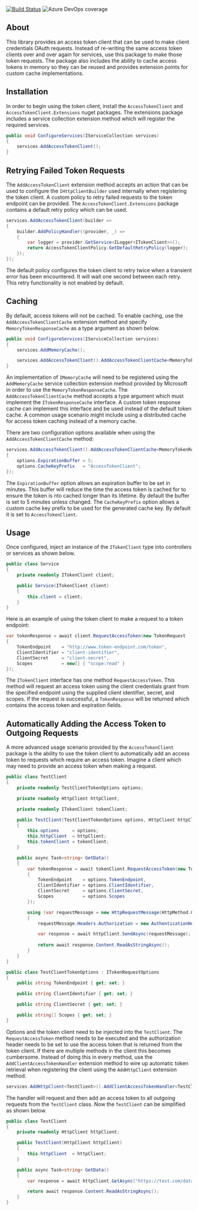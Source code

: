 [![Build Status](https://dev.azure.com/bill-applegate/AccessTokenClient/_apis/build/status/wapplegate.AccessTokenClient?branchName=development)](https://dev.azure.com/bill-applegate/AccessTokenClient/_build/latest?definitionId=4&branchName=development) ![Azure DevOps coverage](https://img.shields.io/azure-devops/coverage/bill-applegate/AccessTokenClient/4)

## About

This library provides an access token client that can be used to make client credentials OAuth requests. Instead of re-writing the same access token clients over and over again for services, use this package to make those token requests. The package also includes the ability to cache access tokens in memory so they can be reused and provides extension points for custom cache implementations.

## Installation

In order to begin using the token client, install the `AccessTokenClient` and `AccessTokenClient.Extensions` nuget packages. The extensions package includes a service collection extension method which will register the required services.

```csharp
public void ConfigureServices(IServiceCollection services)
{
    services.AddAccessTokenClient();
}
```

## Retrying Failed Token Requests

The `AddAccessTokenClient` extension method accepts an action that can be used to configure the `IHttpClientBuilder` used internally when registering the token client. A custom policy to retry failed requests to the token endpoint can be provided. The `AccessTokenClient.Extensions` package contains a default retry policy which can be used.

```csharp
services.AddAccessTokenClient(builder =>
{
    builder.AddPolicyHandler((provider, _) =>
    {
        var logger = provider.GetService<ILogger<ITokenClient>>();
        return AccessTokenClientPolicy.GetDefaultRetryPolicy(logger);
    });
});
```

The default policy configures the token client to retry twice when a transient error has been encountered. It will wait one second between each retry. This retry functionality is not enabled by default.

## Caching

By default, access tokens will not be cached. To enable caching, use the `AddAccessTokenClientCache` extension method and specify `MemoryTokenResponseCache` as a type argument as shown below.

```csharp
public void ConfigureServices(IServiceCollection services)
{
    services.AddMemoryCache();

    services.AddAccessTokenClient().AddAccessTokenClientCache<MemoryTokenResponseCache>();
}
```

An implementation of `IMemoryCache` will need to be registered using the `AddMemoryCache` service collection extension method provided by Microsoft in order to use the `MemoryTokenResponseCache`. The `AddAccessTokenClientCache` method accepts a type argument which must implement the `ITokenResponseCache` interface. A custom token response cache can implement this interface and be used instead of the default token cache. A common usage scenario might include using a distributed cache for access token caching instead of a memory cache.

There are two configuration options available when using the `AddAccessTokenClientCache` method:

```csharp
services.AddAccessTokenClient().AddAccessTokenClientCache<MemoryTokenResponseCache>(options =>
{
    options.ExpirationBuffer = 5;
    options.CacheKeyPrefix   = "AccessTokenClient";
});
```

The `ExpirationBuffer` option allows an expiration buffer to be set in minutes. This buffer will reduce the time the access token is cached for to ensure the token is nto cached longer than its lifetime. By default the buffer is set to 5 minutes unless changed. The `CacheKeyPrefix` option allows a custom cache key prefix to be used for the generated cache key. By default it is set to `AccessTokenClient`.

## Usage

Once configured, inject an instance of the `ITokenClient` type into controllers or services as shown below.

```csharp
public class Service
{
    private readonly ITokenClient client;

    public Service(ITokenClient client)
    {
        this.client = client;
    }
}
```

Here is an example of using the token client to make a request to a token endpoint:

```csharp
var tokenResponse = await client.RequestAccessToken(new TokenRequest
{
    TokenEndpoint    = "http://www.token-endpoint.com/token",
    ClientIdentifier = "client-identifier",
    ClientSecret     = "client-secret",
    Scopes           = new[] { "scope:read" }
});
```

The `ITokenClient` interface has one method `RequestAccessToken`. This method will request an access token using the client credentials grant from the specified endpoint using the supplied client identifier, secret, and scopes. If the request is successful, a `TokenResponse` will be returned which contains the access token and expiration fields.

## Automatically Adding the Access Token to Outgoing Requests

A more advanced usage scenario provided by the `AccessTokenClient` package is the ability to use the token client to automatically add an access token to requests which require an access token. Imagine a client which may need to provide an access token when making a request.

```csharp
public class TestClient
{
    private readonly TestClientTokenOptions options;

    private readonly HttpClient httpClient;

    private readonly ITokenClient tokenClient;

    public TestClient(TestClientTokenOptions options, HttpClient httpClient, ITokenClient tokenClient)
    {
        this.options     = options;
        this.httpClient  = httpClient;
        this.tokenClient = tokenClient;
    }

    public async Task<string> GetData()
    {
        var tokenResponse = await tokenClient.RequestAccessToken(new TokenRequest
        {
            TokenEndpoint    = options.TokenEndpoint,
            ClientIdentifier = options.ClientIdentifier,
            ClientSecret     = options.ClientSecret,
            Scopes           = options.Scopes
        });

        using (var requestMessage = new HttpRequestMessage(HttpMethod.Get, "https://test.com/data"))
        {
            requestMessage.Headers.Authorization = new AuthenticationHeaderValue("Bearer", tokenResponse.AccessToken);

            var response = await httpClient.SendAsync(requestMessage);
            
            return await response.Content.ReadAsStringAsync();
        }
    }
}

public class TestClientTokenOptions : ITokenRequestOptions
{
    public string TokenEndpoint { get; set; }

    public string ClientIdentifier { get; set; }

    public string ClientSecret { get; set; }

    public string[] Scopes { get; set; }
}
```

Options and the token client need to be injected into the `TestClient`. The `RequestAccessToken` method needs to be executed and the authorization header needs to be set to use the access token that is returned from the token client. If there are multiple methods in the client this becomes cumbersome. Instead of doing this in every method, use the `AddClientAccessTokenHandler` extension method to wire up automatic token retrieval when registering the client using the `AddHttpClient` extension method.

```csharp
services.AddHttpClient<TestClient>().AddClientAccessTokenHandler<TestClientTokenOptions>();
```

The handler will request and then add an access token to all outgoing requests from the `TestClient` class. Now the `TestClient` can be simplified as shown below.

```csharp
public class TestClient
{
    private readonly HttpClient httpClient;

    public TestClient(HttpClient httpClient)
    {
        this.httpClient  = httpClient;
    }

    public async Task<string> GetData()
    {
        var response = await httpClient.GetAsync("https://test.com/data");

        return await response.Content.ReadAsStringAsync();
    }
}
```
